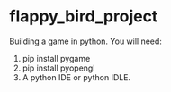 # flappy_bird_project
Building a game in python.
You will need:
1) pip install pygame
2) pip install pyopengl
3) A python IDE or python IDLE.
